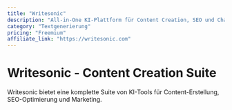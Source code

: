 ```yaml
---
title: "Writesonic"
description: "All-in-One KI-Plattform für Content Creation, SEO und Chatbots"
category: "Textgenerierung"
pricing: "Freemium"
affiliate_link: "https://writesonic.com"
---
```


# Writesonic - Content Creation Suite

Writesonic bietet eine komplette Suite von KI-Tools für Content-Erstellung, SEO-Optimierung und Marketing.